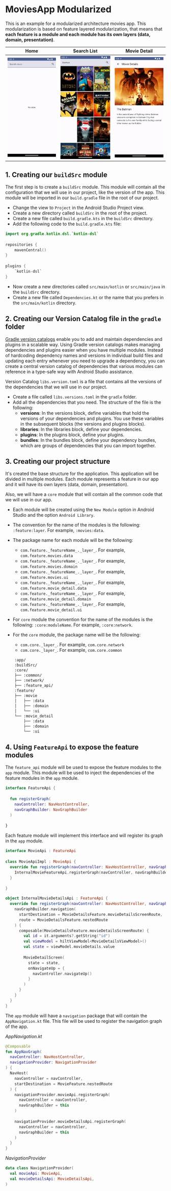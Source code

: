 # MoviesApp Modularized

This is an example for a modularized architecture movies app. This modularization is based on
feature layered modularization, that means that **each feature is a module and each module has its
own layers (data, domain, presentation)**.

| Home                     | Search List                            | Movie Detail                             |
|--------------------------|----------------------------------------|------------------------------------------|
| ![Home](images/home.png) | ![Search List](images/home_search.png) | ![Movie Detail](images/movie_detail.png) |

## 1. Creating our `buildSrc` module

The first step is to create a `buildSrc` module. This module will contain all the configuration that
we will use in our project, like the version of the app. This module will be imported in
our `build.gradle` file in the root of our project.

- Change the view to `Project` in the Android Studio Project view.
- Create a new directory called `buildSrc` in the root of the project.
- Create a new file called `build.gradle.kts` in the `buildSrc` directory.
- Add the following code to the `build.gradle.kts` file:

```kotlin
import org.gradle.kotlin.dsl.`kotlin-dsl`

repositories {
    mavenCentral()
}

plugins {
    `kotlin-dsl`
}
```

- Now create a new directories called `src/main/kotlin` or `src/main/java` in the `buildSrc` directory.
- Create a new file called `Dependencies.kt` or the name that you prefers in the `src/main/kotlin` directory.


## 2. Creating our Version Catalog file in the `gradle` folder

[Gradle version catalogs](https://developer.android.com/build/migrate-to-catalogs) enable you to add and maintain dependencies and plugins in a scalable way. Using Gradle version catalogs makes managing dependencies and plugins easier when you have multiple modules. Instead of hardcoding dependency names and versions in individual build files and updating each entry whenever you need to upgrade a dependency, you can create a central version catalog of dependencies that various modules can reference in a type-safe way with Android Studio assistance.

Version Catalog `libs.version.toml` is a file that contains all the versions of the dependencies that we will use in our project.

- Create a file called `libs.versions.toml` in the `gradle` folder.
- Add all the dependencies that you need. The structure of the file is the following:
    - **versions**: In the versions block, define variables that hold the versions of your dependencies and plugins. You use these variables in the subsequent blocks (the versions and plugins blocks).
    - **libraries**: In the libraries block, define your dependencies.
    - **plugins**: In the plugins block, define your plugins.
    - **bundles**: In the bundles block, define your dependency bundles, which are groups of dependencies that you can import together.

## 3. Creating our project structure

It's created the base structure for the application. This application will be divided in multiple modules. Each module represents a feature in our app and it will have its own layers (data, domain, presentation).

Also, we will have a `core` module that will contain all the common code that we will use in our app.

- Each module will be created using the `New Module` option in Android Studio and the option `Android Library`.
- The convention for the name of the modules is the following: `:feature:layer`. For example, `:movies:data`.
- The package name for each module will be the following: 
  - `com.feature._featureName_._layer_`. For example, `com.feature.movies.data`
  - `com.feature._featureName_._layer_`. For example, `com.feature.movies.domain`
  - `com.feature._featureName_._layer_`. For example, `com.feature.movies.ui`
  - `com.feature._featureName_._layer_`. For example, `com.feature.movie_detail.data`
  - `com.feature._featureName_._layer_`. For example, `com.feature.movie_detail.domain`
  - `com.feature._featureName_._layer_`. For example, `com.feature.movie_detail.ui`


- For `core` module the convention for the name of the modules is the following: `:core:moduleName`. For example, `:core:network`.
- For the `core` module, the package name will be the following:
    - `com.core._layer_`. For example, `com.core.network`
    - `com.core._layer_`. For example, `com.core.common`


```
    :app/
    :buildSrc/
    :core/
    ├── :common/
    ├── :network/
    ├── :feature_api/
    :feature/
    ├── :movie
    │   ├── :data
    │   ├── :domain
    │   └── :ui
    └── :movie_detail
        ├── :data
        ├── :domain
        └── :ui
```

## 4. Using `FeatureApi` to expose the feature modules

The `feature_api` module will be used to expose the feature modules to the `app` module. This module
will be used to inject the dependencies of the feature modules in the `app` module.

```kotlin
interface FeatureApi {

  fun registerGraph(
    navController: NavHostController,
    navGraphBuilder: NavGraphBuilder
  )

}
```

Each feature module will implement this interface and will register its graph in the `app` module.

```kotlin
interface MovieApi : FeatureApi

class MovieApiImpl : MovieApi {
  override fun registerGraph(navController: NavHostController, navGraphBuilder: NavGraphBuilder) {
    InternalMovieFeatureApi.registerGraph(navController, navGraphBuilder)
  }

}
```

```kotlin
object InternalMovieDetailsApi : FeatureApi {
  override fun registerGraph(navController: NavHostController, navGraphBuilder: NavGraphBuilder) {
    navGraphBuilder.navigation(
      startDestination = MovieDetailsFeature.movieDetailsScreenRoute,
      route = MovieDetailsFeature.nestedRoute
    ) {
      composable(MovieDetailsFeature.movieDetailsScreenRoute) {
        val id = it.arguments?.getString("id")
        val viewModel = hiltViewModel<MovieDetailsViewModel>()
        val state = viewModel.movieDetails.value

        MovieDetailScreen(
          state = state,
          onNavigateUp = {
            navController.navigateUp()
          }
        )
      }
    }
  }
}
```

The `app` module will have a `navigation` package that will contain the `AppNavigation.kt` file.
This file will be used to register the navigation graph of the app.

_AppNavigation.kt_

```kotlin
@Composable
fun AppNavGraph(
  navController: NavHostController,
  navigationProvider: NavigationProvider
) {
  NavHost(
    navController = navController,
    startDestination = MovieFeature.nestedRoute
  ) {
    navigationProvider.movieApi.registerGraph(
      navController = navController,
      navGraphBuilder = this
    )

    navigationProvider.movieDetailsApi.registerGraph(
      navController = navController,
      navGraphBuilder = this
    )
  }
}
```

_NavigationProvider_

```kotlin
data class NavigationProvider(
  val movieApi: MovieApi,
  val movieDetailsApi: MovieDetailsApi,
)
```